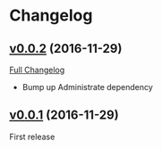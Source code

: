 # Changelog

## [v0.0.2](https://github.com/zooppa/administrate-field-country/tree/v0.0.2) (2016-11-29)
[Full Changelog](https://github.com/zooppa/administrate-field-country/compare/v0.0.1...v0.0.2)

* Bump up Administrate dependency

## [v0.0.1](https://github.com/zooppa/administrate-field-country/tree/v0.0.1) (2016-11-29)
First release
